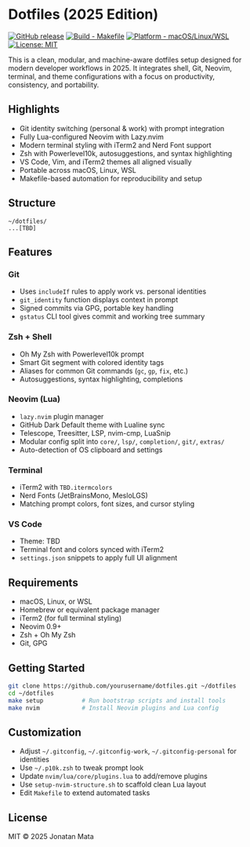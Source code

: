 # Dotfiles (2025 Edition)

[![GitHub release](https://img.shields.io/github/v/release/jonmatum/dotfiles)](https://github.com/jonmatum/dotfiles/releases)
[![Build - Makefile](https://img.shields.io/badge/build-makefile-ff69b4)]()
[![Platform - macOS/Linux/WSL](https://img.shields.io/badge/platform-macOS%20%7C%20Linux%20%7C%20WSL-informational)]()
[![License: MIT](https://img.shields.io/badge/license-MIT-blue.svg)](LICENSE)

This is a clean, modular, and machine-aware dotfiles setup designed for modern developer workflows in 2025. It integrates shell, Git, Neovim, terminal, and theme configurations with a focus on productivity, consistency, and portability.

## Highlights

- Git identity switching (personal & work) with prompt integration
- Fully Lua-configured Neovim with Lazy.nvim
- Modern terminal styling with iTerm2 and Nerd Font support
- Zsh with Powerlevel10k, autosuggestions, and syntax highlighting
- VS Code, Vim, and iTerm2 themes all aligned visually
- Portable across macOS, Linux, WSL
- Makefile-based automation for reproducibility and setup

## Structure

```
~/dotfiles/
...[TBD]
```

## Features

### Git

- Uses `includeIf` rules to apply work vs. personal identities
- `git_identity` function displays context in prompt
- Signed commits via GPG, portable key handling
- `gstatus` CLI tool gives commit and working tree summary

### Zsh + Shell

- Oh My Zsh with Powerlevel10k prompt
- Smart Git segment with colored identity tags
- Aliases for common Git commands (`gc`, `gp`, `fix`, etc.)
- Autosuggestions, syntax highlighting, completions

### Neovim (Lua)

- `lazy.nvim` plugin manager
- GitHub Dark Default theme with Lualine sync
- Telescope, Treesitter, LSP, nvim-cmp, LuaSnip
- Modular config split into `core/`, `lsp/`, `completion/`, `git/`, `extras/`
- Auto-detection of OS clipboard and settings

### Terminal

- iTerm2 with `TBD.itermcolors`
- Nerd Fonts (JetBrainsMono, MesloLGS)
- Matching prompt colors, font sizes, and cursor styling

### VS Code

- Theme: TBD
- Terminal font and colors synced with iTerm2
- `settings.json` snippets to apply full UI alignment

## Requirements

- macOS, Linux, or WSL
- Homebrew or equivalent package manager
- iTerm2 (for full terminal styling)
- Neovim 0.9+
- Zsh + Oh My Zsh
- Git, GPG

## Getting Started

```bash
git clone https://github.com/yourusername/dotfiles.git ~/dotfiles
cd ~/dotfiles
make setup           # Run bootstrap scripts and install tools
make nvim            # Install Neovim plugins and Lua config
```

## Customization

- Adjust `~/.gitconfig`, `~/.gitconfig-work`, `~/.gitconfig-personal` for identities
- Use `~/.p10k.zsh` to tweak prompt look
- Update `nvim/lua/core/plugins.lua` to add/remove plugins
- Use `setup-nvim-structure.sh` to scaffold clean Lua layout
- Edit `Makefile` to extend automated tasks

## License

MIT © 2025 Jonatan Mata
